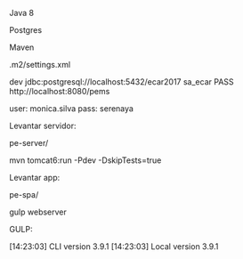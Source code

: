 Java 8

Postgres

Maven

.m2/settings.xml

<profiles>
  <profile>
    <id>dev</id>
    <properties>
      <jdbc-url>jdbc:postgresql://localhost:5432/ecar2017</jdbc-url>
      <jdbc-username>sa_ecar</jdbc-username>
      <jdbc-passwd>PASS</jdbc-passwd>
      <pems-url>http://localhost:8080/pems</pems-url>
    </properties>
  </profile>
</profiles>

user: monica.silva
pass: serenaya

Levantar servidor:

pe-server/

mvn tomcat6:run -Pdev -DskipTests=true

Levantar app:

pe-spa/

gulp webserver

GULP:

[14:23:03] CLI version 3.9.1
[14:23:03] Local version 3.9.1